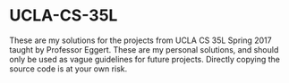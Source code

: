 # UCLA-CS-35L
These are my solutions for the projects from UCLA CS 35L Spring 2017 taught by Professor Eggert. These are my personal solutions, and should only be used as vague guidelines for future projects. Directly copying the source code is at your own risk.
